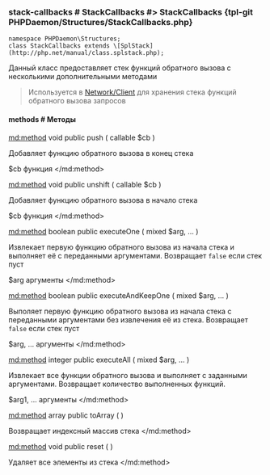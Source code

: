 ### stack-callbacks # StackCallbacks #> StackCallbacks {tpl-git PHPDaemon/Structures/StackCallbacks.php}

```php:p
namespace PHPDaemon\Structures;
class StackCallbacks extends \[SplStack](http://php.net/manual/class.splstack.php);
```

Данный класс предоставляет стек функций обратного вызова с несколькими дополнительными методами

> Используется в [Network/Client](#network/client) для хранения стека функций обратного вызова запросов

#### methods # Методы

<md:method>
void public push ( callable $cb )

Добавляет функцию обратного вызова в конец стека

$cb
функция
</md:method>

<md:method>
void public unshift ( callable $cb )

Добавляет функцию обратного вызова в начало стека

$cb
функция
</md:method>

<md:method>
boolean public executeOne ( mixed $arg, ... )

Извлекает первую функцию обратного вызова из начала стека и выполняет её с переданными аргументами. Возвращает `false` если стек пуст

$arg
аргументы
</md:method>

<md:method>
boolean public executeAndKeepOne ( mixed $arg, ... )

Выполяет первую функцию обратного вызова из начала стека с переданными аргументами без извлечения её из стека. Возвращает `false` если стек пуст

$arg, ...
аргументы
</md:method>

<md:method>
integer public executeAll ( mixed $arg, ... )

Извлекает все функции обратного вызова и выполняет с заданными аргументами. Возвращает количество выполненных функций.

$arg1, ...
аргументы
</md:method>

<md:method>
array public toArray ( )

Возвращает индексный массив стека
</md:method>

<md:method>
void public reset ( )

Удаляет все элементы из стека
</md:method>